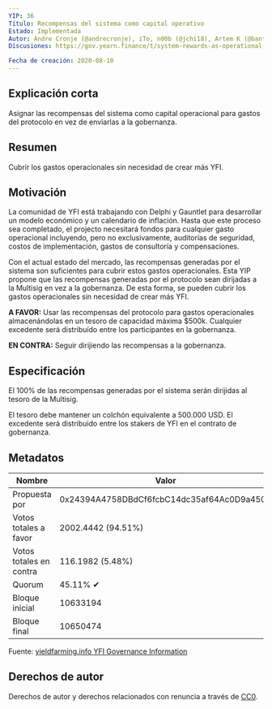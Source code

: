 ```yaml
---
YIP: 36
Título: Recompensas del sistema como capital operativo
Estado: Implementada
Autor: Andre Cronje (@andrecronje), iTo, n00b (@jchi18), Artem K (@banteg)
Discusiones: https://gov.yearn.finance/t/system-rewards-as-operational-capital/1974

Fecha de creación: 2020-08-10
---
```


## Explicación corta

Asignar las recompensas del sistema como capital operacional para gastos del protocolo en vez de enviarlas a la gobernanza.

## Resumen

Cubrir los gastos operacionales sin necesidad de crear más YFI.

## Motivación

La comunidad de YFI está trabajando con Delphi y Gauntlet para desarrollar un modelo económico y un calendario de inflación. Hasta que este proceso sea completado, el projecto necesitará fondos para cualquier gasto operacional incluyendo, pero no exclusivamente, auditorías de seguridad, costos de implementación, gastos de consultoría y compensaciones. 

Con el actual estado del mercado, las recompensas generadas por el sistema son suficientes para cubrir estos gastos operacionales. Esta YIP propone que las recompensas generadas por el protocolo sean dirijadas a la Multisig en vez a la gobernanza. De esta forma, se pueden cubrir los gastos operacionales sin necesidad de crear más YFI.

**A FAVOR:** Usar las recompensas del protocolo para gastos operacionales almacenándolas en un tesoro de capacidad máxima \$500k. Cualquier excedente será distribuído entre los participantes en la gobernanza. 

**EN CONTRA:** Seguir dirijiendo las recompensas a la gobernanza.

## Especificación

El 100% de las recompensas generadas por el sistema serán dirijidas al tesoro de la Multisig.

El tesoro debe mantener un colchón equivalente a 500.000 USD. El excedente será distribuido entre los stakers de YFI en el contrato de gobernanza.

## Metadatos

| Nombre                | Valor                                      |
|---------------------|--------------------------------------------|
| Propuesta por         | 0x24394A4758DBdCf6fcbC14dc35af64Ac0D9a450A |
| Votos totales a favor     | 2002.4442 (94.51%)                         |
| Votos totales en contra | 116.1982 (5.48%)                           |
| Quorum              | 45.11% ✔                                   |
| Bloque inicial         | 10633194                                   |
| Bloque final           | 10650474                                   |

Fuente: [yieldfarming.info YFI Governance Information](https://yieldfarming.info/yearn/vote/)

## Derechos de autor

Derechos de autor y derechos relacionados con renuncia a través de [CC0](https://creativecommons.org/publicdomain/zero/1.0/).
